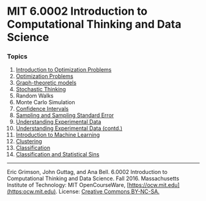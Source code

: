 # MIT 6.0002 Introduction to Computational Thinking and Data Science

### Topics

1. [Introduction to Optimization Problems](https://github.com/joshipras/moocs/blob/master/mit_ocw_6.0002/lecture_1/lecture_1.ipynb)
2. [Optimization Problems](https://github.com/joshipras/moocs/blob/master/mit_ocw_6.0002/lecture_2/lecture_2.ipynb)
3. [Graph-theoretic models](https://github.com/joshipras/moocs/tree/master/mit_ocw_6.0002/lecture_3)
4. [Stochastic Thinking](https://github.com/joshipras/moocs/tree/master/mit_ocw_6.0002/lecture_4)
5. Random Walks
6. Monte Carlo Simulation
7. [Confidence Intervals](https://github.com/joshipras/moocs/blob/master/mit_ocw_6.0002/lecture_7/lecture_7.ipynb)
8. [Sampling and Sampling Standard Error](https://github.com/joshipras/moocs/blob/master/mit_ocw_6.0002/lecture_8/lecture_8.ipynb)
9. [Understanding Experimental Data](https://github.com/joshipras/moocs/blob/master/mit_ocw_6.0002/lecture_9/lecture_9.ipynb)
10. [Understanding Experimental Data (contd.)](https://github.com/joshipras/moocs/blob/master/mit_ocw_6.0002/lecture_10/lecture_10.ipynb)
11. [Introduction to Machine Learning](https://github.com/joshipras/moocs/blob/master/mit_ocw_6.0002/lecture_11/lecture_11.ipynb)
12. [Clustering](https://github.com/joshipras/moocs/blob/master/mit_ocw_6.0002/lecture_12/lecture_12.ipynb)  
13. [Classification](https://github.com/joshipras/moocs/blob/master/mit_ocw_6.0002/lecture_13/lecture_13.ipynb) 
14. [Classification and Statistical Sins](https://github.com/joshipras/moocs/blob/master/mit_ocw_6.0002/lecture_14/lecture_14.ipynb)

---

Eric Grimson, John Guttag, and Ana Bell. 6.0002 Introduction to Computational Thinking and Data Science. Fall 2016. Massachusetts Institute of Technology: MIT OpenCourseWare, [https://ocw.mit.edu](https:ocw.mit.edu). License: [Creative Commons BY-NC-SA.](https://creativecommons.org/licenses/by-nc-sa/4.0/)